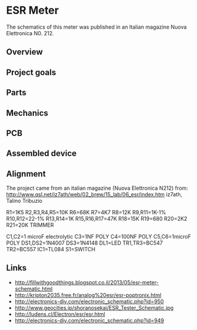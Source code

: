 # ESR Meter

The schematics of this meter was published in an Italian magazine Nuova Elettronica N0. 212.

## Overview

## Project goals

## Parts

## Mechanics

## PCB

## Assembled device

## Alignment



The project came from an italian magazine (Nuova Elettronica N212)
from: http://www.qsl.net/iz7ath/web/02_brew/15_lab/06_esr/index.htm
iz7ath, Talino Tribuzio

R1=1K5
R2,R3,R4,R5=10K
R6=68K
R7=4K7
R8=12K
R9,R11=1K-1%
R10,R12=22-1%
R13,R14=1K
R15,R16,R17=47K
R18=15K
R19=680
R20=2K2
R21=20K TRIMMER

C1,C2=1 microF electrolytic
C3=1NF POLY
C4=100NF POLY
C5,C6=1microF POLY
DS1,DS2=1N4007
DS3=1N4148
DL1=LED
TR1,TR3=BC547
TR2=BC557
IC1=TL084
S1=SWITCH


## Links
* http://fillwithgoodthings.blogspot.co.il/2013/05/esr-meter-schematic.html
* http://kripton2035.free.fr/analog%20esr/esr-poptronix.html
* http://electronics-diy.com/electronic_schematic.php?id=950
* http://www.geocities.jp/shoranosekai/ESR_Tester_Schematic.jpg
* http://ludens.cl/Electron/esr/esr.html
* http://electronics-diy.com/electronic_schematic.php?id=949







